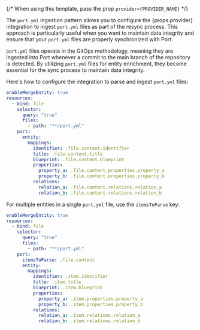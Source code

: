 {/* When using this template, pass the prop `provider={PROVIDER_NAME}` */}

The `port.yml` ingestion pattern allows you to configure the {props.provider} integration to ingest `port.yml` files as part of the resync process. This approach is particularly useful when you want to maintain data integrity and ensure that your `port.yml` files are properly synchronized with Port.

`port.yml` files operate in the GitOps methodology, meaning they are ingested into Port whenever a commit to the main branch of the repository is detected. By utilizing `port.yml` files for entity enrichment, they become essential for the sync process to maintain data integrity.

Here's how to configure the integration to parse and ingest `port.yml` files:

```yaml showLineNumbers
enableMergeEntity: true
resources:
  - kind: file
    selector:
      query: "true"
      files:
        - path: "**/port.yml"
    port:
      entity:
        mappings:
          identifier: .file.content.identifier
          title: .file.content.title
          blueprint: .file.content.blueprint
          properties:
            property_a: .file.content.properties.property_a
            property_b: .file.content.properties.property_b
          relations: 
            relation_a: .file.content.relations.relation_a
            relation_b: .file.content.relations.relation_b
```

For multiple entities in a single `port.yml` file, use the `itemsToParse` key:

```yaml showLineNumbers
enableMergeEntity: true
resources:
  - kind: file
    selector:
      query: "true"
      files:
        - path: "**/port.yml"
    port:
      itemsToParse: .file.content
      entity:
        mappings:
          identifier: .item.identifier
          title: .item.title
          blueprint: .item.blueprint
          properties:
            property_a: .item.properties.property_a
            property_b: .item.properties.property_b
          relations:
            relation_a: .item.relations.relation_a
            relation_b: .item.relations.relation_b
```

